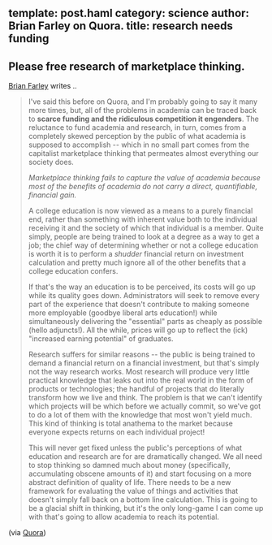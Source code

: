 template: post.haml
category: science
author: Brian Farley on Quora.
title: research needs funding
---
Please free research of marketplace thinking.
---

[Brian Farley](https://www.quora.com/Brian-Farley-3) writes ..

> I've said this before on Quora, and I'm probably going to say it many more
> times, but, all of the problems in academia can be traced back to **scarce
> funding and the ridiculous competition it engenders**. The reluctance to fund
> academia and research, in turn, comes from a completely skewed perception by
> the public of what academia is supposed to accomplish -- which in no small part
> comes from the capitalist marketplace thinking that permeates almost everything
> our society does.
>
> *Marketplace thinking fails to capture the value of academia because most of
> the benefits of academia do not carry a direct, quantifiable, financial gain.*
>
> A college education is now viewed as a means to a purely financial end, rather
> than something with inherent value both to the individual receiving it and the
> society of which that individual is a member. Quite simply, people are being
> trained to look at a degree as a way to get a job; the chief way of determining
> whether or not a college education is worth it is to perform a *shudder*
> financial return on investment calculation and pretty much ignore all of the
> other benefits that a college education confers.
>
> If that's the way an education is to be perceived, its costs will go up while
> its quality goes down. Administrators will seek to remove every part of the
> experience that doesn't contribute to making someone more employable (goodbye
> liberal arts education!) while simultaneously delivering the "essential" parts
> as cheaply as possible (hello adjuncts!). All the while, prices will go up to
> reflect the (ick) "increased earning potential" of graduates.
>
> Research suffers for similar reasons -- the public is being trained to demand a
> financial return on a financial investment, but that's simply not the way
> research works. Most research will produce very little practical knowledge that
> leaks out into the real world in the form of products or technologies; the
> handful of projects that do literally transform how we live and think. The
> problem is that we can't identify which projects will be which before we
> actually commit, so we've got to do a lot of them with the knowledge that most
> won't yield much. This kind of thinking is total anathema to the market because
> everyone expects returns on each individual project!
>
> This will never get fixed unless the public's perceptions of what education and
> research are for are dramatically changed. We all need to stop thinking so
> damned much about money (specifically, accumulating obscene amounts of it) and
> start focusing on a more abstract definition of quality of life. There needs to
> be a new framework for evaluating the value of things and activities that
> doesn't simply fall back on a bottom line calculation. This is going to be a
> glacial shift in thinking, but it's the only long-game I can come up with
> that's going to allow academia to reach its potential.

(via
[Quora](https://www.quora.com/Whats-the-biggest-obstacle-in-reforming-academia-today/answer/Brian-Farley-3))
